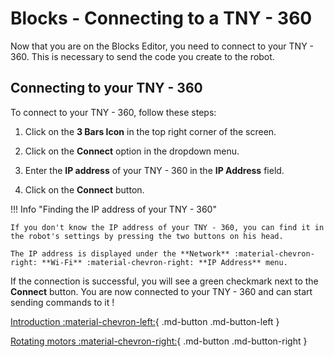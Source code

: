 # Blocks - Connecting to a TNY - 360

Now that you are on the Blocks Editor, you need to connect to your TNY - 360. This is necessary to send the code you create to the robot.

## Connecting to your TNY - 360
To connect to your TNY - 360, follow these steps:

1. Click on the **3 Bars Icon** in the top right corner of the screen.

2. Click on the **Connect** option in the dropdown menu.

3. Enter the **IP address** of your TNY - 360 in the **IP Address** field.

4. Click on the **Connect** button.

!!! Info "Finding the IP address of your TNY - 360"

    If you don't know the IP address of your TNY - 360, you can find it in the robot's settings by pressing the two buttons on his head.
    
    The IP address is displayed under the **Network** :material-chevron-right: **Wi-Fi** :material-chevron-right: **IP Address** menu.

If the connection is successful, you will see a green checkmark next to the **Connect** button. You are now connected to your TNY - 360 and can start sending commands to it !

<div class="buttons" markdown>

[Introduction :material-chevron-left:](intro.md){ .md-button .md-button-left }

[Rotating motors :material-chevron-right:](motors.md){ .md-button .md-button-right }

</div>